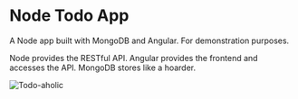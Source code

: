 # Node Todo App

A Node app built with MongoDB and Angular. For demonstration purposes.

Node provides the RESTful API. Angular provides the frontend and accesses the API. MongoDB stores like a hoarder.

![Todo-aholic](http://i.imgur.com/ikyqgrn.png)
